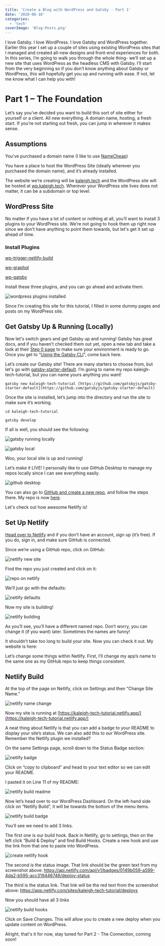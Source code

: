 ```yaml
---
title: 'Create a Blog with WordPress and Gatsby - Part 1'
date: '2020-08-10'
categories:
  - 'tech'
coverImage: 'Blog-Posts.png'
---
```


I love Gatsby. I love WordPress. I love Gatsby and WordPress together. Earlier this year I set up a couple of sites using existing WordPress sites that I managed and created all-new designs and front-end experiences for both. In this series, I’m going to walk you through the whole thing- we’ll set up a new site that uses WordPress as the headless CMS with Gatsby. I’ll start from the very beginning so if you don’t know anything about Gatsby or WordPress, this will hopefully get you up and running with ease. If not, let me know what I can help you with!

# Part 1 – The Foundation

Let’s say you’ve decided you want to build this sort of site either for yourself or a client. All new everything. A domain name, hosting, a fresh start. If you’re not starting out fresh, you can jump in wherever it makes sense.

## Assumptions

You’ve purchased a domain name (I like to use [NameCheap](https://www.namecheap.com/))

You have a place to host the WordPress Site (ideally wherever you purchased the domain name), and it’s already installed.

The website we’re creating will be [kaleigh.tech](https://kaleigh.tech/) and the WordPress site will be hosted at [wp.kaleigh.tech](https://wp.kaleigh.tech/). Wherever your WordPress site lives does not matter, it can be a subdomain or top level.

## WordPress Site

No matter if you have a lot of content or nothing at all, you’ll want to install 3 plugins to your WordPress site. We’re not going to hook them up right now since we don’t have anything to point them towards, but let's get it set up ahead of time.



### Install Plugins



[wp-trigger-netlify-build](https://github.com/iamtimsmith/wp-trigger-netlify-build)

[wp-graphql](https://github.com/wp-graphql/wp-graphql)

[wp-gatsby](https://github.com/gatsbyjs/wp-gatsby)

Install these three plugins, and you can go ahead and activate them.

![wordpress plugins installed](images/Screen-Shot-2020-08-09-at-8.16.28-PM.png)

Since I’m creating this site for this tutorial, I filled in some dummy pages and posts on my WordPress site.



## Get Gatsby Up & Running (Locally)



Now let's switch gears and get Gatsby up and running! Gatsby has great docs, and if you haven’t checked them out yet, open a new tab and take a look at their [Step 0 page](https://www.gatsbyjs.org/tutorial/part-zero/) to make sure your environment is ready to go. Once you get to “[Using the Gatsby CLI](https://www.gatsbyjs.org/tutorial/part-zero/#using-the-gatsby-cli)”, come back here.

Let’s create our Gatsby site! There are many starters to choose from, but let's go with [gatsby-starter-default](https://github.com/gatsbyjs/gatsby-starter-default). I’m going to name my repo kaleigh-tech-tutorial, but you can name yours anything you want!

`gatsby new kaleigh-tech-tutorial [https://github.com/gatsbyjs/gatsby-starter-default](https://github.com/gatsbyjs/gatsby-starter-default)`

Once the site is installed, let’s jump into the directory and run the site to make sure it’s working.

`cd kaleigh-tech-tutorial`

`gatsby develop`

If all is well, you should see the following:

![gatsby running locally](images/Screen-Shot-2020-08-06-at-6.41.07-PM.png)

![gatsby local](images/Screen-Shot-2020-08-06-at-6.40.48-PM.png)

Woo, your local site is up and running!

Let’s make it LIVE! I personally like to use GitHub Desktop to manage my repos locally since I can see everything easily.

![github desktop](images/Screen-Shot-2020-08-06-at-6.43.02-PM.png)

You can also go to [GitHub and create a new repo](https://github.com/new), and follow the steps there. My repo is now [here](https://github.com/klgh/kaleigh-tech-tutorial).

Let's check out how awesome Netlify is!

## Set Up Netlify

[Head over to Netlify](https://app.netlify.com/start) and if you don’t have an account, sign up (it’s free). If you do, sign in, and make sure GitHub is connected.

Since we’re using a GitHub repo, click on GitHub:

![netlify new site](images/Screen-Shot-2020-08-06-at-6.49.50-PM.png)

Find the repo you just created and click on it:

![repo on netlify](images/Screen-Shot-2020-08-06-at-6.50.39-PM.png)

We’ll just go with the defaults:

![netlify defaults](images/Screen-Shot-2020-08-06-at-6.51.10-PM.png)

Now my site is building!

![netlify building](images/Screen-Shot-2020-08-06-at-6.51.33-PM.png)

As you’ll see, you’ll have a different named repo. Don’t worry, you can change it (if you want) later. Sometimes the names are funny!

It shouldn’t take too long to build your site. Now you can check it out. My website is here:

Let’s change some things within Netlify. First, I’ll change my app’s name to the same one as my GitHub repo to keep things consistent.

## Netlify Build

At the top of the page on Netlify, click on Settings and then “Change Site Name.”

![netlify name change](images/Screen-Shot-2020-08-06-at-6.56.34-PM.png)

Now my site is running at [https://kaleigh-tech-tutorial.netlify.app/](https://kaleigh-tech-tutorial.netlify.app/)

A neat thing about Netlify is that you can add a badge to your README to display your site’s status. We can also add this to our WordPress site. Remember the Netlify plugin we installed?

On the same Settings page, scroll down to the Status Badge section:

![netlify badge](images/Screen-Shot-2020-08-06-at-6.58.39-PM.png)

Click on “copy to clipboard” and head to your text editor so we can edit your README.

I pasted it on Line 11 of my README:

![netlify build readme](images/Screen-Shot-2020-08-06-at-7.00.46-PM.png)

Now let’s head over to our WordPress Dashboard. On the left-hand side click on “Netlify Build”, it will be towards the bottom of the menu items.

![netlify build badge](images/netlify-build-badge.png)

You’ll see we need to add 3 links.

The first one is our build hook. Back in Netlify, go to settings, then on the left click “Build & Deploy” and find Build Hooks. Create a new hook and use the link from that one to paste into WordPress.

![create netlify hook](images/Screen-Shot-2020-08-06-at-7.07.10-PM.png)

The second is the status image. That link should be the green text from my screenshot above: https://api.netlify.com/api/v1/badges/0149b059-a599-4da2-b595-acc319446746/deploy-status

The third is the status link. That link will be the red text from the screenshot above: https://app.netlify.com/sites/kaleigh-tech-tutorial/deploys

Now you should have all 3 links

![netlify build hooks](images/Screen-Shot-2020-08-06-at-7.09.10-PM.png)

Click on Save Changes. This will allow you to create a new deploy when you update content on WordPress.



Alright, that's it for now, stay tuned for Part 2 - The Connection, coming soon!
